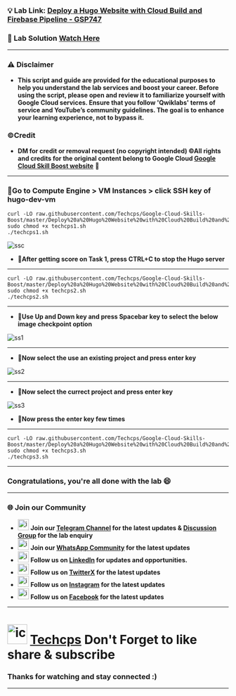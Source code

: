 
### 💡 Lab Link: [Deploy a Hugo Website with Cloud Build and Firebase Pipeline - GSP747](https://www.cloudskillsboost.google/focuses/14353?parent=catalog)

### 🚀 Lab Solution [Watch Here](https://youtu.be/NJdi_ssXqV0)

---

### ⚠️ Disclaimer
- **This script and guide are provided for  the educational purposes to help you understand the lab services and boost your career. Before using the script, please open and review it to familiarize yourself with Google Cloud services. Ensure that you follow 'Qwiklabs' terms of service and YouTube’s community guidelines. The goal is to enhance your learning experience, not to bypass it.**

### ©Credit
- **DM for credit or removal request (no copyright intended) ©All rights and credits for the original content belong to Google Cloud [Google Cloud Skill Boost website](https://www.cloudskillsboost.google/)** 🙏

---

### 🚨Go to Compute Engine > VM Instances > click SSH key of hugo-dev-vm

```
curl -LO raw.githubusercontent.com/Techcps/Google-Cloud-Skills-Boost/master/Deploy%20a%20Hugo%20Website%20with%20Cloud%20Build%20and%20Firebase%20Pipeline/techcps1.sh
sudo chmod +x techcps1.sh
./techcps1.sh
```

![ssc](https://github.com/user-attachments/assets/72e4b3b5-ad56-4abb-8a97-0a4a7a5acecb)

- 🚨**After getting score on Task 1, press CTRL+C to stop the Hugo server**
---

```
curl -LO raw.githubusercontent.com/Techcps/Google-Cloud-Skills-Boost/master/Deploy%20a%20Hugo%20Website%20with%20Cloud%20Build%20and%20Firebase%20Pipeline/techcps2.sh
sudo chmod +x techcps2.sh
./techcps2.sh
```

---
- 🚨**Use Up and Down key and press Spacebar key to select the below image checkpoint option**
 
![ss1](https://github.com/user-attachments/assets/bf227f9a-37ec-436f-bedb-a5b09758d381)


---

- 🚨**Now select the use an existing project and press enter key**

![ss2](https://github.com/user-attachments/assets/6e5b8b42-b21d-4d25-b93d-7db7baff373a)

---

- 🚨**Now select the currect project and press enter key**

![ss3](https://github.com/user-attachments/assets/72a89589-c623-4696-9c9d-ede0d7c412bb)


- 🚨**Now press the enter key few times**
---

```
curl -LO raw.githubusercontent.com/Techcps/Google-Cloud-Skills-Boost/master/Deploy%20a%20Hugo%20Website%20with%20Cloud%20Build%20and%20Firebase%20Pipeline/techcps3.sh
sudo chmod +x techcps3.sh
./techcps3.sh
```
---

### Congratulations, you're all done with the lab 😄

---

### 🌐 Join our Community

- <img src="https://github.com/Techcps/Google-Cloud-Skills-Boost/assets/a4a4b767-151c-461d-bca1-da6d4c0cd68a" alt="icon" width="25" height="25"> **Join our [Telegram Channel](https://t.me/Techcps) for the latest updates & [Discussion Group](https://t.me/Techcpschat) for the lab enquiry**
- <img src="https://github.com/user-attachments/assets/aa10b8b2-5424-40bc-8911-7969f29f6dae" alt="icon" width="25" height="25"> **Join our [WhatsApp Community](https://whatsapp.com/channel/0029Va9nne147XeIFkXYv71A) for the latest updates**
- <img src="https://github.com/user-attachments/assets/b9da471b-2f46-4d39-bea9-acdb3b3a23b0" alt="icon" width="25" height="25"> **Follow us on [LinkedIn](https://www.linkedin.com/company/techcps/) for updates and opportunities.**
- <img src="https://github.com/user-attachments/assets/a045f610-775d-432a-b171-97a2d19718e2" alt="icon" width="25" height="25"> **Follow us on [TwitterX](https://twitter.com/Techcps_/) for the latest updates**
- <img src="https://github.com/user-attachments/assets/84e23456-7ed3-402a-a8a9-5d2fb5b44849" alt="icon" width="25" height="25"> **Follow us on [Instagram](https://instagram.com/techcps/) for the latest updates**
- <img src="https://github.com/user-attachments/assets/fc77ddc4-5b3b-42a9-a8da-e5561dce0c70" alt="icon" width="25" height="25"> **Follow us on [Facebook](https://facebook.com/techcps/) for the latest updates**

---

# <img src="https://github.com/user-attachments/assets/6ee41001-c795-467c-8d96-06b56c246b9c" alt="icon" width="45" height="45"> [Techcps](https://www.youtube.com/@techcps) Don't Forget to like share & subscribe

### Thanks for watching and stay connected :)
---
